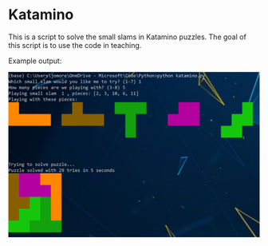 # Katamino

This is a script to solve the small slams in Katamino puzzles. The goal of this script is to use the code in teaching.

Example output:

![](katamino.png)
